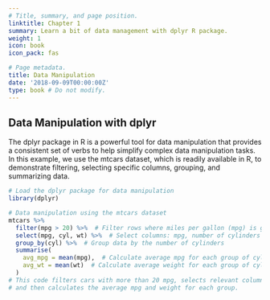 ```yaml
---
# Title, summary, and page position.
linktitle: Chapter 1
summary: Learn a bit of data management with dplyr R package.
weight: 1
icon: book
icon_pack: fas

# Page metadata.
title: Data Manipulation 
date: '2018-09-09T00:00:00Z'
type: book # Do not modify.
---
```


## Data Manipulation with **dplyr**

The dplyr package in R is a powerful tool for data manipulation that provides a consistent set of verbs to help simplify complex data manipulation tasks. In this example, we use the mtcars dataset, which is readily available in R, to demonstrate filtering, selecting specific columns, grouping, and summarizing data.

```R
# Load the dplyr package for data manipulation
library(dplyr)

# Data manipulation using the mtcars dataset
mtcars %>%
  filter(mpg > 20) %>%  # Filter rows where miles per gallon (mpg) is greater than 20
  select(mpg, cyl, wt) %>%  # Select columns: mpg, number of cylinders (cyl), and weight (wt)
  group_by(cyl) %>%  # Group data by the number of cylinders
  summarise(
    avg_mpg = mean(mpg),  # Calculate average mpg for each group of cylinders
    avg_wt = mean(wt)  # Calculate average weight for each group of cylinders
  )
# This code filters cars with more than 20 mpg, selects relevant columns, groups by cylinder count,
# and then calculates the average mpg and weight for each group.
```

